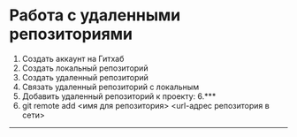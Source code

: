 # Работа с удаленными репозиториями
1. Создать аккаунт на Гитхаб
2. Создать локальный репозиторий
3. Создать удаленный репозиторий
4. Связать удаленный репозиторий с локальным
5. Добавить удаленный репозиторий к проекту: 
6.***
7. git remote add <имя для репозитория> <url-адрес репозитория в сети>
***
